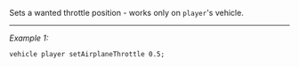 Sets a wanted throttle position - works only on `player`'s vehicle.


---
*Example 1:*
```sqf
vehicle player setAirplaneThrottle 0.5;
```